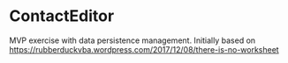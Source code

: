 # ContactEditor
MVP exercise with data persistence management. Initially based on https://rubberduckvba.wordpress.com/2017/12/08/there-is-no-worksheet
